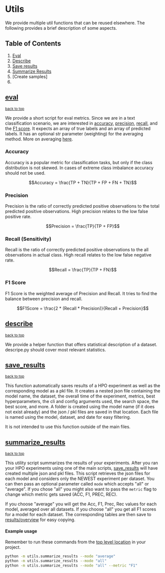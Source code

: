 # Utils
We provide multiple util functions that can be reused elsewhere.
The following provides a brief description of some aspects.

## Table of Contents
1. [Eval](#eval)
2. [Describe](#describe)
3. [Save results](#save_results)
4. [Summarize Results](#summarize_results)
5. [Create samples]
6. 

## [eval](eval.py)
<sup>[back to top](#table-of-contents)</sup>

We provide a short script for eval metrics. Since we are in a text classification scenario, we are interested in [accuracy](#accuracy), [precision](#precision), [recall](#recall), and the [F1 score](#f1-score). It expects an array of true labels and an array of predicted labels. It has an optional str parameter (weighting) for the averaging method. More on averaging [here](../examples/metrics/README.md).


### Accuracy
Accuracy is a popular metric for classification tasks, but only if the class distribution is not skewed. In cases of extreme class imbalance accuracy should not be used.

$$Accuracy = \frac{TP + TN}{TP + FP + FN + TN}$$

### Precision
Precision is the ratio of correctly predicted positive observations to the total predicted positive observations. High precision relates to the low false positive rate.

$$Precision = \frac{TP}{TP + FP}$$

### Recall (Sensitivity)
Recall is the ratio of correctly predicted positive observations to the all observations in actual class. High recall relates to the low false negative rate.

$$Recall = \frac{TP}{TP + FN}$$

### F1 Score
F1 Score is the weighted average of Precision and Recall. It tries to find the balance between precision and recall.

$$F1Score = \frac{2 * (Recall * Precision)}{Recall + Precision}$$

## [describe](describe.py)
<sup>[back to top](#table-of-contents)</sup>

We provide a helper function that offers statistical description of a dataset. descripe.py should cover most relevant statistics.

## [save_results](save_results.py)
<sup>[back to top](#table-of-contents)</sup>

This function automatically saves results of a HPO experiment as well as the corresponding model as a pkl file.
It creates a nested json file containing the model name, the dataset, the overall time of the experiment, metrics,
best hyperparameters, the cli and config arguments used, the search space, the best score, and more. A folder is created using the model name (if it does not exist already) and the json / pkl files are saved in that location. Each file is named using the model, dataset, and date for easy filtering.

It is not intended to use this function outside of the main files.

## [summarize_results](summarize_results.py)
<sup>[back to top](#table-of-contents)</sup>

This utility script summarizes the results of your experiments. After you ran your HPO experiments using one of the main scripts, [save_results](#save_results) will have created multiple json and pkl files. This script retrieves the json files for each model and considers only the NEWEST experiment per dataset. You can then pass an optional parameter called ```mode``` which accepts "all" or "average". If you chose "all" you might also want to pass the ```metric``` flag to change which metric gets saved (ACC, F1, PREC, REC).

If you choose "average" you will get the Acc, F1, Prec, Rec values for each model, averaged over all datasets. If you choose "all" you get all F1 scores for a model for each dataset. The corresponding tables are then save to [results/overview](../results/overview/) for easy copying.

#### Example usage
Remember to run these commands from the [top level location](../) in your project.
~~~bash
python -m utils.summarize_results --mode "average"
python -m utils.summarize_results --mode "all"
python -m utils.summarize_results --mode "all" --metric "F1"
~~~